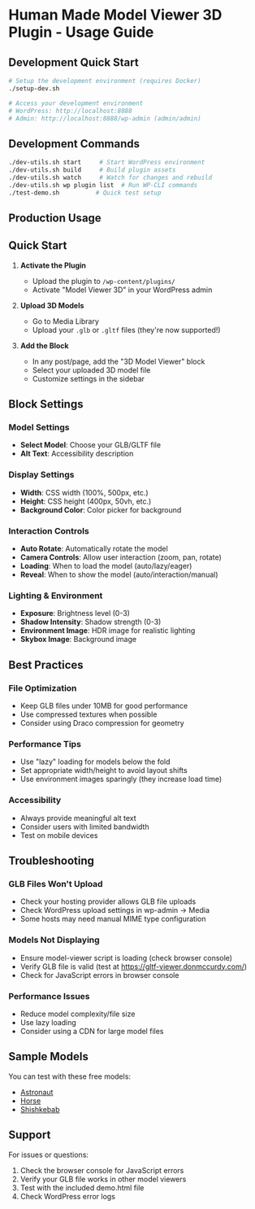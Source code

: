 # Human Made Model Viewer 3D Plugin - Usage Guide

## Development Quick Start

```bash
# Setup the development environment (requires Docker)
./setup-dev.sh

# Access your development environment
# WordPress: http://localhost:8888
# Admin: http://localhost:8888/wp-admin (admin/admin)
```

## Development Commands
```bash
./dev-utils.sh start     # Start WordPress environment
./dev-utils.sh build     # Build plugin assets
./dev-utils.sh watch     # Watch for changes and rebuild
./dev-utils.sh wp plugin list  # Run WP-CLI commands
./test-demo.sh          # Quick test setup
```

## Production Usage

## Quick Start

1. **Activate the Plugin**
   - Upload the plugin to `/wp-content/plugins/`
   - Activate "Model Viewer 3D" in your WordPress admin

2. **Upload 3D Models**
   - Go to Media Library
   - Upload your `.glb` or `.gltf` files (they're now supported!)

3. **Add the Block**
   - In any post/page, add the "3D Model Viewer" block
   - Select your uploaded 3D model file
   - Customize settings in the sidebar

## Block Settings

### Model Settings
- **Select Model**: Choose your GLB/GLTF file
- **Alt Text**: Accessibility description

### Display Settings
- **Width**: CSS width (100%, 500px, etc.)
- **Height**: CSS height (400px, 50vh, etc.)
- **Background Color**: Color picker for background

### Interaction Controls
- **Auto Rotate**: Automatically rotate the model
- **Camera Controls**: Allow user interaction (zoom, pan, rotate)
- **Loading**: When to load the model (auto/lazy/eager)
- **Reveal**: When to show the model (auto/interaction/manual)

### Lighting & Environment
- **Exposure**: Brightness level (0-3)
- **Shadow Intensity**: Shadow strength (0-3)
- **Environment Image**: HDR image for realistic lighting
- **Skybox Image**: Background image

## Best Practices

### File Optimization
- Keep GLB files under 10MB for good performance
- Use compressed textures when possible
- Consider using Draco compression for geometry

### Performance Tips
- Use "lazy" loading for models below the fold
- Set appropriate width/height to avoid layout shifts
- Use environment images sparingly (they increase load time)

### Accessibility
- Always provide meaningful alt text
- Consider users with limited bandwidth
- Test on mobile devices

## Troubleshooting

### GLB Files Won't Upload
- Check your hosting provider allows GLB file uploads
- Check WordPress upload settings in wp-admin → Media
- Some hosts may need manual MIME type configuration

### Models Not Displaying
- Ensure model-viewer script is loading (check browser console)
- Verify GLB file is valid (test at https://gltf-viewer.donmccurdy.com/)
- Check for JavaScript errors in browser console

### Performance Issues
- Reduce model complexity/file size
- Use lazy loading
- Consider using a CDN for large model files

## Sample Models

You can test with these free models:
- [Astronaut](https://modelviewer.dev/shared-assets/models/Astronaut.glb)
- [Horse](https://modelviewer.dev/shared-assets/models/Horse.glb)
- [Shishkebab](https://modelviewer.dev/shared-assets/models/shishkebab.glb)

## Support

For issues or questions:
1. Check the browser console for JavaScript errors
2. Verify your GLB file works in other model viewers
3. Test with the included demo.html file
4. Check WordPress error logs
